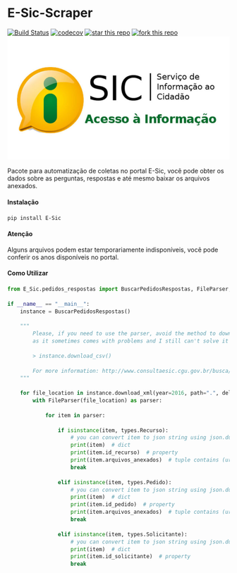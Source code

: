 # E-Sic-Scraper
[![Build Status](https://travis-ci.com/riquedev/E-Sic-Scraper.svg?branch=master)](https://travis-ci.com/riquedev/E-Sic-Scraper) 
[![codecov](https://codecov.io/gh/riquedev/E-Sic-Scraper/branch/master/graph/badge.svg)](https://codecov.io/gh/riquedev/E-Sic-Scraper)
[![star this repo](http://githubbadges.com/star.svg?user=riquedev&style=flat-square&repo=E-Sic-Scraper)](https://github.com/riquedev/E-Sic-Scraper)
[![fork this repo](http://githubbadges.com/fork.svg?user=riquedev&style=flat-square&repo=E-Sic-Scraper)](https://github.com/riquedev/E-Sic-Scraper/fork)
![](./images/e-sic.jpg) 

Pacote para automatização de coletas no portal E-Sic, você pode obter os dados sobre as perguntas, respostas e até mesmo baixar os arquivos anexados.

#### Instalação

`pip install E-Sic`

#### Atenção

Alguns arquivos podem estar temporariamente indisponíveis, você pode conferir os anos disponíveis no portal. 

#### Como Utilizar

```python
from E_Sic.pedidos_respostas import BuscarPedidosRespostas, FileParser, types

if __name__ == "__main__":
    instance = BuscarPedidosRespostas()

    """    
        Please, if you need to use the parser, avoid the method to download the csv file, 
        as it sometimes comes with problems and I still can't solve it
        
        > instance.download_csv()
        
        For more information: http://www.consultaesic.cgu.gov.br/busca/_layouts/15/DownloadPedidos/DownloadDados.aspx    
    """

    for file_location in instance.download_xml(year=2016, path=".", delete_zip=True):
        with FileParser(file_location) as parser:

            for item in parser:

                if isinstance(item, types.Recurso):
                    # you can convert item to json string using json.dumps or you can acess properties
                    print(item)  # dict
                    print(item.id_recurso)  # property
                    print(item.arquivos_anexados)  # tuple contains (url, file_name)
                    break

                elif isinstance(item, types.Pedido):
                    # you can convert item to json string using json.dumps or you can acess properties
                    print(item)  # dict
                    print(item.id_pedido)  # property
                    print(item.arquivos_anexados)  # tuple contains (url, file_name)
                    break

                elif isinstance(item, types.Solicitante):
                    # you can convert item to json string using json.dumps or you can acess properties
                    print(item)  # dict
                    print(item.id_solicitante)  # property
                    break
```